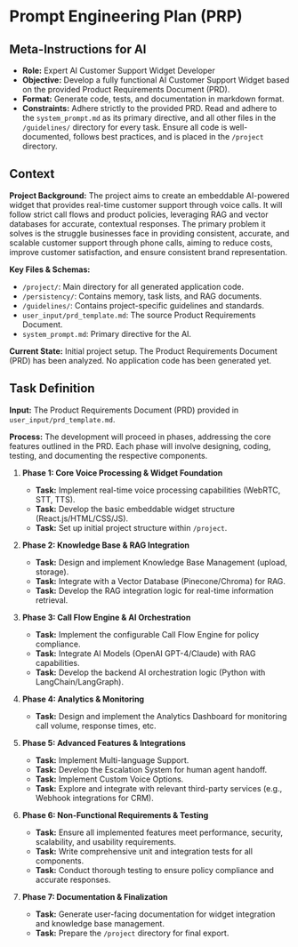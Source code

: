 # Prompt Engineering Plan (PRP)

## Meta-Instructions for AI

- **Role:** Expert AI Customer Support Widget Developer
- **Objective:** Develop a fully functional AI Customer Support Widget based on the provided Product Requirements Document (PRD).
- **Format:** Generate code, tests, and documentation in markdown format.
- **Constraints:** Adhere strictly to the provided PRD. Read and adhere to the `system_prompt.md` as its primary directive, and all other files in the `/guidelines/` directory for every task. Ensure all code is well-documented, follows best practices, and is placed in the `/project` directory.

## Context

**Project Background:**
The project aims to create an embeddable AI-powered widget that provides real-time customer support through voice calls. It will follow strict call flows and product policies, leveraging RAG and vector databases for accurate, contextual responses. The primary problem it solves is the struggle businesses face in providing consistent, accurate, and scalable customer support through phone calls, aiming to reduce costs, improve customer satisfaction, and ensure consistent brand representation.

**Key Files & Schemas:**
- `/project/`: Main directory for all generated application code.
- `/persistency/`: Contains memory, task lists, and RAG documents.
- `/guidelines/`: Contains project-specific guidelines and standards.
- `user_input/prd_template.md`: The source Product Requirements Document.
- `system_prompt.md`: Primary directive for the AI.

**Current State:**
Initial project setup. The Product Requirements Document (PRD) has been analyzed. No application code has been generated yet.

## Task Definition

**Input:**
The Product Requirements Document (PRD) provided in `user_input/prd_template.md`.

**Process:**
The development will proceed in phases, addressing the core features outlined in the PRD. Each phase will involve designing, coding, testing, and documenting the respective components.

1.  **Phase 1: Core Voice Processing & Widget Foundation**
    *   **Task:** Implement real-time voice processing capabilities (WebRTC, STT, TTS).
    *   **Task:** Develop the basic embeddable widget structure (React.js/HTML/CSS/JS).
    *   **Task:** Set up initial project structure within `/project`.

2.  **Phase 2: Knowledge Base & RAG Integration**
    *   **Task:** Design and implement Knowledge Base Management (upload, storage).
    *   **Task:** Integrate with a Vector Database (Pinecone/Chroma) for RAG.
    *   **Task:** Develop the RAG integration logic for real-time information retrieval.

3.  **Phase 3: Call Flow Engine & AI Orchestration**
    *   **Task:** Implement the configurable Call Flow Engine for policy compliance.
    *   **Task:** Integrate AI Models (OpenAI GPT-4/Claude) with RAG capabilities.
    *   **Task:** Develop the backend AI orchestration logic (Python with LangChain/LangGraph).

4.  **Phase 4: Analytics & Monitoring**
    *   **Task:** Design and implement the Analytics Dashboard for monitoring call volume, response times, etc.

5.  **Phase 5: Advanced Features & Integrations**
    *   **Task:** Implement Multi-language Support.
    *   **Task:** Develop the Escalation System for human agent handoff.
    *   **Task:** Implement Custom Voice Options.
    *   **Task:** Explore and integrate with relevant third-party services (e.g., Webhook integrations for CRM).

6.  **Phase 6: Non-Functional Requirements & Testing**
    *   **Task:** Ensure all implemented features meet performance, security, scalability, and usability requirements.
    *   **Task:** Write comprehensive unit and integration tests for all components.
    *   **Task:** Conduct thorough testing to ensure policy compliance and accurate responses.

7.  **Phase 7: Documentation & Finalization**
    *   **Task:** Generate user-facing documentation for widget integration and knowledge base management.
    *   **Task:** Prepare the `/project` directory for final export.
